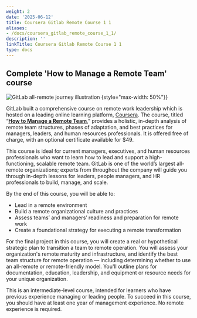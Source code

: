 ```yaml
---
weight: 2
date: '2025-06-12'
title: Coursera Gitlab Remote Course 1 1
aliases:
- /docs/coursera_gitlab_remote_course_1_1/
description: ''
linkTitle: Coursera Gitlab Remote Course 1 1
type: docs
---
```


## Complete 'How to Manage a Remote Team' course

![GitLab all-remote journey illustration](/images/all-remote/gitlab-remote-journey-color-illustration.png)
{style="max-width: 50%"}}

GitLab built a comprehensive course on remote work leadership which is hosted on a leading online learning platform, [Coursera](https://www.coursera.org/). The course, titled “**[How to Manage a Remote Team](https://www.coursera.org/learn/remote-team-management)**,” provides a holistic, in-depth analysis of remote team structures, phases of adaptation, and best practices for managers, leaders, and human resources professionals. It is offered free of charge, with an optional certificate available for $49.

This course is ideal for current managers, executives, and human resources professionals who want to learn how to lead and support a high-functioning, scalable remote team. GitLab is one of the world’s largest all-remote organizations; experts from throughout the company will guide you through in-depth lessons for leaders, people managers, and HR professionals to build, manage, and scale.

By the end of this course, you will be able to:

- Lead in a remote environment
- Build a remote organizational culture and practices
- Assess teams’ and managers’ readiness and preparation for remote work
- Create a foundational strategy for executing a remote transformation

For the final project in this course, you will create a real or hypothetical strategic plan to transition a team to remote operation. You will assess your organization's remote maturity and infrastructure, and identify the best team structure for remote operation — including determining whether to use an all-remote or remote-friendly model. You'll outline plans for documentation, education, leadership, and equipment or resource needs for your unique organization.

This is an intermediate-level course, intended for learners who have previous experience managing or leading people. To succeed in this course, you should have at least one year of management experience. No remote experience is required.
